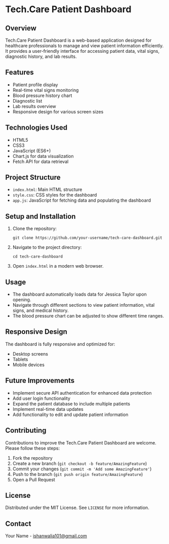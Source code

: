 # Tech.Care Patient Dashboard

## Overview
Tech.Care Patient Dashboard is a web-based application designed for healthcare professionals to manage and view patient information efficiently. It provides a user-friendly interface for accessing patient data, vital signs, diagnostic history, and lab results.

## Features
- Patient profile display
- Real-time vital signs monitoring
- Blood pressure history chart
- Diagnostic list
- Lab results overview
- Responsive design for various screen sizes

## Technologies Used
- HTML5
- CSS3
- JavaScript (ES6+)
- Chart.js for data visualization
- Fetch API for data retrieval

## Project Structure
- `index.html`: Main HTML structure
- `style.css`: CSS styles for the dashboard
- `app.js`: JavaScript for fetching data and populating the dashboard

## Setup and Installation
1. Clone the repository:
   ```
   git clone https://github.com/your-username/tech-care-dashboard.git
   ```
2. Navigate to the project directory:
   ```
   cd tech-care-dashboard
   ```
3. Open `index.html` in a modern web browser.

## Usage
- The dashboard automatically loads data for Jessica Taylor upon opening.
- Navigate through different sections to view patient information, vital signs, and medical history.
- The blood pressure chart can be adjusted to show different time ranges.

## Responsive Design
The dashboard is fully responsive and optimized for:
- Desktop screens
- Tablets
- Mobile devices

## Future Improvements
- Implement secure API authentication for enhanced data protection
- Add user login functionality
- Expand the patient database to include multiple patients
- Implement real-time data updates
- Add functionality to edit and update patient information

## Contributing
Contributions to improve the Tech.Care Patient Dashboard are welcome. Please follow these steps:
1. Fork the repository
2. Create a new branch (`git checkout -b feature/AmazingFeature`)
3. Commit your changes (`git commit -m 'Add some AmazingFeature'`)
4. Push to the branch (`git push origin feature/AmazingFeature`)
5. Open a Pull Request

## License
Distributed under the MIT License. See `LICENSE` for more information.

## Contact
Your Name - ishanwalia101@gmail.com
